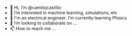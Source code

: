- 👋 Hi, I’m @camilojcastillo
- 👀 I’m interested in machine learning, simulations, etc
- 🌱 I'm an electrical engineer. I’m currently learning Phisics
- 💞️ I’m looking to collaborate on ...
- 📫 How to reach me ...

<!---
camilojcastillo/camilojcastillo is a ✨ special ✨ repository because its `README.md` (this file) appears on your GitHub profile.
You can click the Preview link to take a look at your changes.
--->
